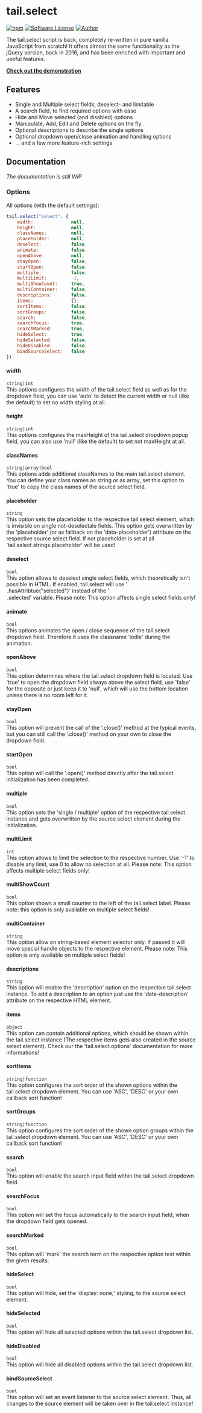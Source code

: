 tail.select
===========
[![npm](https://img.shields.io/npm/v/tail.select.svg?style=flat-square)](https://www.npmjs.com/package/tail.select)
[![Software License](https://img.shields.io/badge/license-MIT-brightgreen.svg?style=flat-square)](LICENSE.md)
[![Author](https://img.shields.io/badge/Author-SamBrishes@pytesNET-lightgrey.svg?style=flat-square)](https://www.github.com/pytesNET)

The tail.select script is back, completely re-written in pure vanilla JavaScript from scratch! It
offers almost the same functionality as the jQuery version, back in 2016, and has been enriched with
important and useful features.

**[Check out the demonstration](https://github.pytes.net/tail.select)**

Features
--------
-   Single and Multiple select fields, deselect- and limitable
-   A search field, to find required options with ease
-   Hide and Move selected (and disabled) options
-   Manipulate, Add, Edit and Delete options on the fly
-   Optional descriptions to describe the single options
-   Optional dropdown open/close animation and handling options
-   ... and a few more feature-rich settings

Documentation
-------------
_The documentation is still WiP_

### Options
All options (with the default settings):

```javascript
tail.select("select", {
    width:              null,
    height:             null,
    classNames:         null,
    placeholder:        null,
    deselect:           false,
    animate:            false,
    openAbove:          null,
    stayOpen:           false,
    startOpen:          false,
    multiple:           false,
    multiLimit:         -1,
    multiShowCount:     true,
    multiContainer:     false,
    descriptions:       false,
    items:              {},
    sortItems:          false,
    sortGroups:         false,
    search:             false,
    searchFocus:        true,
    searchMarked:       true,
    hideSelect:         true,
    hideSelected:       false,
    hideDisabled:       false,
    bindSourceSelect:   false
});
```

#### width
`string|int`<br />
This options configures the width of the tail.select field as well as for the dropdown field, you
can use 'auto' to detect the current width or null (like the default) to set no width styling at all.

#### height
`string|int`<br />
This options configures the maxHeight of the tail.select dropdown popup field, you can also use
'null' (like the default) to set not maxHeight at all.

#### classNames
`string|array|bool`<br />
This options adds additional classNames to the main tail.select element. You can define your class
names as string or as array, set this option to 'true' to copy the class names of the source select
field.

#### placeholder
`string`<br />
This option sets the placeholder to the respective tail.select element, which is invisible on
single not-deselectale fields. This option gets overwritten by the 'placeholder' (or as fallback on
the 'data-placeholder') attribute on the respective source select field. If not placeholder is set
at all 'tail.select.strings.placeholder' will be used!

#### deselect
`bool`<br />
This option allows to deselect single select fields, which theoretically isn't possible in HTML. If
enabled, tail.select will use '<option>.hasAttribtue("selected")' instead of the '<option>.selected'
variable. Please note: This option affects single select fields only!

#### animate
`bool`<br />
This options animates the open / close sequence of the tail.select dropdown field. Therefore it uses
the classname 'iodle' during the animation.

#### openAbove
`bool`<br />
This option determines where the tail.select dropdown field is located. Use 'true' to open the
dropdown field always above the select field, use 'false' for the opposite or just keep it to
'null', which will use the bottom location unless there is no room left for it.

#### stayOpen
`bool`<br />
This option will prevent the call of the '.close()' method at the typical events, but you can still
call the '.close()' method on your own to close the dropdown field.

#### startOpen
`bool`<br />
This option will call the '.open()' method directly after the tail.select initialization has been
completed.

#### multiple
`bool`<br />
This option sets the 'single / multiple' option of the respective tail.select instance and gets
overwritten by the source select element during the initialization.

#### multiLimit
`int`<br />
This option allows to limit the selection to the respective number. Use '-1' to disable any limit,
use 0 to allow no selection at all. Please note: This option affects multiple select
fields only!

#### multiShowCount
`bool`<br />
This option shows a small counter to the left of the tail.select label. Please note: this option is
only available on multiple select fields!

#### multiContainer
`string`<br />
This option allow on string-based element selector only. If passed it will move special handle
objects to the respective element. Please note: This option is only available on multiple select
fields!

#### descriptions
`string`<br />
This option will enable the 'description' option on the respective tail.select instance. To add a
description to an option just use the 'data-description' attribute on the respective HTML element.

#### items
`object`<br />
This option can contain additional options, which should be shown within the tail.select instance
(The respective items gets also created in the source select element). Check our the
'tail.select.options' documentation for more informations!

#### sortItems
`string|function`<br />
This option configures the sort order of the shown options within the tail.select dropdown element.
You can use 'ASC', 'DESC' or your own callback sort function!

#### sortGroups
`string|function`<br />
This option configures the sort order of the shown option groups within the tail.select dropdown
element. You can use 'ASC', 'DESC' or your own callback sort function!

#### search
`bool`<br />
This option will enable the search input field within the tail.select dropdown field.

#### searchFocus
`bool`<br />
This option will set the focus automatically to the search input field, when the dropdown field gets
opened.

#### searchMarked
`bool`<br />
This option will 'mark' the search term on the respective option test within the given results.

#### hideSelect
`bool`<br />
This option will hide, set the 'display: none;' styling, to the source select element.

#### hideSelected
`bool`<br />
This option will hide all selected options within the tail.select dropdown list.

#### hideDisabled
`bool`<br />
This option will hide all disabled options within the tail.select dropdown list.

#### bindSourceSelect
`bool`<br />
This option will set an event listener to the source select element. Thus, all changes to the source
element will be taken over in the tail.select instance!

